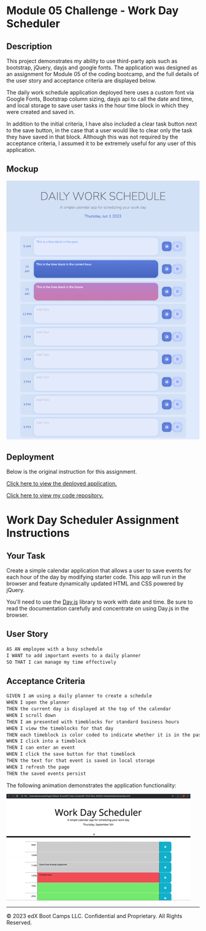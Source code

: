 # Module 05 Challenge - Work Day Scheduler

## Description

This project demonstrates my ability to use third-party apis such as bootstrap, jQuery, dayjs and google fonts. The application was designed as an assignment for Module 05 of the coding bootcamp, and the full details of the user story and acceptance criteria are displayed below.

The daily work schedule application deployed here uses a custom font via Google Fonts, Bootstrap column sizing, dayjs api to call the date and time, and local storage to save user tasks in the hour time block in which they were created and saved in.

In addition to the initial criteria, I have also included a clear task button next to the save button, in the case that a user would like to clear only the task they have saved in that block. Although this was not required by the acceptance criteria, I assumed it to be extremely useful for any user of this application.

## Mockup

![Screenshot of deployed work day scheduling application](./Assets/Scheduling_App_Mockup.png)

## Deployment

Below is the original instruction for this assignment.

[Click here to view the deployed application.](https://michiewillman.github.io/Module_05_Challenge/)

[Click here to view my code repository.](https://github.com/michiewillman/Module_05_Challenge)

# Work Day Scheduler Assignment Instructions

## Your Task

Create a simple calendar application that allows a user to save events for each hour of the day by modifying starter code. This app will run in the browser and feature dynamically updated HTML and CSS powered by jQuery.

You'll need to use the [Day.js](https://day.js.org/en/) library to work with date and time. Be sure to read the documentation carefully and concentrate on using Day.js in the browser.

## User Story

```md
AS AN employee with a busy schedule
I WANT to add important events to a daily planner
SO THAT I can manage my time effectively
```

## Acceptance Criteria

```md
GIVEN I am using a daily planner to create a schedule
WHEN I open the planner
THEN the current day is displayed at the top of the calendar
WHEN I scroll down
THEN I am presented with timeblocks for standard business hours
WHEN I view the timeblocks for that day
THEN each timeblock is color coded to indicate whether it is in the past, present, or future
WHEN I click into a timeblock
THEN I can enter an event
WHEN I click the save button for that timeblock
THEN the text for that event is saved in local storage
WHEN I refresh the page
THEN the saved events persist
```

The following animation demonstrates the application functionality:

<!-- @TODO: create ticket to review/update image) -->

![A user clicks on slots on the color-coded calendar and edits the events.](./Assets/05-third-party-apis-homework-demo.gif)

---

© 2023 edX Boot Camps LLC. Confidential and Proprietary. All Rights Reserved.
